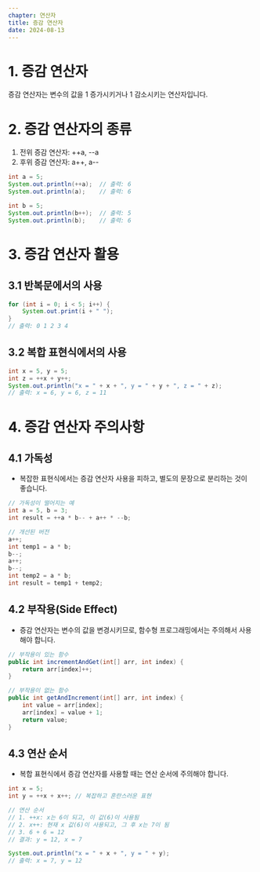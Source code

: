 ```yaml
---
chapter: 연산자
title: 증감 연산자
date: 2024-08-13
---
```

# 1. 증감 연산자
증감 연산자는 변수의 값을 1 증가시키거나 1 감소시키는 연산자입니다.

# 2. 증감 연산자의 종류
1. 전위 증감 연산자: ++a, --a
2. 후위 증감 연산자: a++, a--

```java
int a = 5;
System.out.println(++a);  // 출력: 6
System.out.println(a);    // 출력: 6

int b = 5;
System.out.println(b++);  // 출력: 5
System.out.println(b);    // 출력: 6
```

# 3. 증감 연산자 활용
## 3.1 반복문에서의 사용

```java
for (int i = 0; i < 5; i++) {
    System.out.print(i + " ");
}
// 출력: 0 1 2 3 4
```

## 3.2 복합 표현식에서의 사용

```java
int x = 5, y = 5;
int z = ++x + y++;
System.out.println("x = " + x + ", y = " + y + ", z = " + z);
// 출력: x = 6, y = 6, z = 11
```

# 4. 증감 연산자 주의사항
## 4.1 가독성
- 복잡한 표현식에서는 증감 연산자 사용을 피하고, 별도의 문장으로 분리하는 것이 좋습니다.
```java
// 가독성이 떨어지는 예
int a = 5, b = 3;
int result = ++a * b-- + a++ * --b;

// 개선된 버전
a++;
int temp1 = a * b;
b--;
a++;
b--;
int temp2 = a * b;
int result = temp1 + temp2;
```

## 4.2 부작용(Side Effect)
- 증감 연산자는 변수의 값을 변경시키므로, 함수형 프로그래밍에서는 주의해서 사용해야 합니다.
```java
// 부작용이 있는 함수
public int incrementAndGet(int[] arr, int index) {
    return arr[index]++;
}

// 부작용이 없는 함수
public int getAndIncrement(int[] arr, int index) {
    int value = arr[index];
    arr[index] = value + 1;
    return value;
}
```

## 4.3 연산 순서
- 복합 표현식에서 증감 연산자를 사용할 때는 연산 순서에 주의해야 합니다.
```java
int x = 5;
int y = ++x + x++; // 복잡하고 혼란스러운 표현

// 연산 순서
// 1. ++x: x는 6이 되고, 이 값(6)이 사용됨
// 2. x++: 현재 x 값(6)이 사용되고, 그 후 x는 7이 됨
// 3. 6 + 6 = 12
// 결과: y = 12, x = 7

System.out.println("x = " + x + ", y = " + y);
// 출력: x = 7, y = 12
```